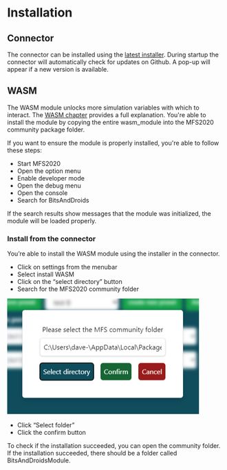 # Installation

## Connector

The connector can be installed using the [latest installer](https://github.com/bitsAndDroids/flightConnector-Rust/releases/latest).
During startup the connector will automatically check for updates on Github. A pop-up will appear if a new version is available.

## WASM

The WASM module unlocks more simulation variables with which to interact. The [WASM chapter](./ch06-00-wasm.md) provides a full explanation.
You're able to install the module by copying the entire wasm_module into the MFS2020 community package folder.

If you want to ensure the module is properly installed, you're able to follow these steps:

- Start MFS2020
- Open the option menu
- Enable developer mode
- Open the debug menu
- Open the console
- Search for BitsAndDroids

If the search results show messages that the module was initialized, the module will be loaded properly.

### Install from the connector

You’re able to install the WASM module using the installer in the connector.

- Click on settings from the menubar
- Select install WASM
- Click on the “select directory” button
- Search for the MFS2020 community folder

![wasm install community folder](./images/wasm/install_wasm_community.png)

- Click “Select folder”
- Click the confirm button

To check if the installation succeeded, you can open the community folder. If the installation succeeded, there should be a folder called BitsAndDroidsModule.
